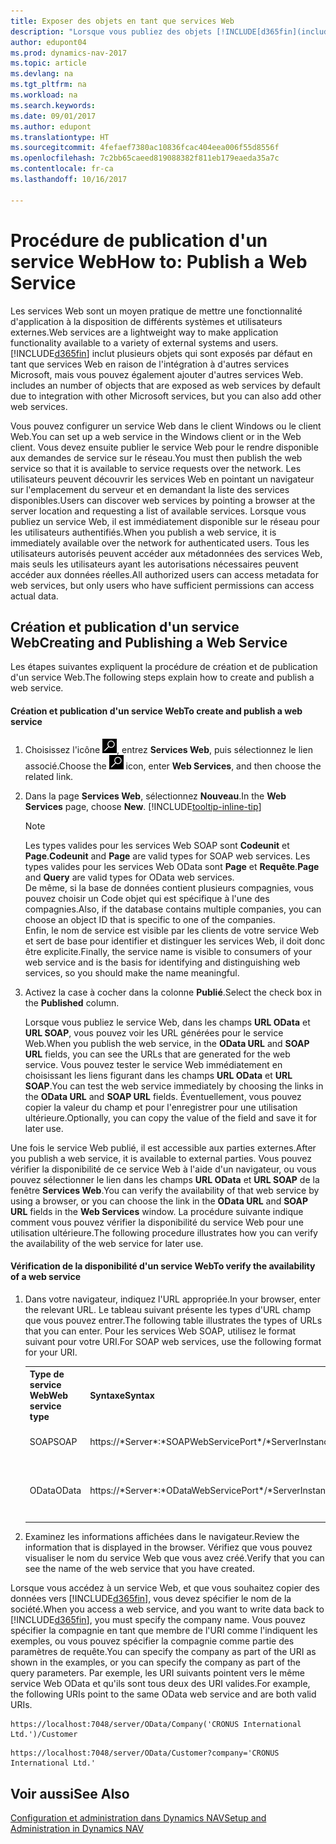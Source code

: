 ```yaml
---
title: Exposer des objets en tant que services Web
description: "Lorsque vous publiez des objets [!INCLUDE[d365fin](includes/d365fin_md.md)] en tant que services Web, ils sont immédiatement disponibles sur le réseau."
author: edupont04
ms.prod: dynamics-nav-2017
ms.topic: article
ms.devlang: na
ms.tgt_pltfrm: na
ms.workload: na
ms.search.keywords: 
ms.date: 09/01/2017
ms.author: edupont
ms.translationtype: HT
ms.sourcegitcommit: 4fefaef7380ac10836fcac404eea006f55d8556f
ms.openlocfilehash: 7c2bb65caeed819088382f811eb179eaeda35a7c
ms.contentlocale: fr-ca
ms.lasthandoff: 10/16/2017

---
```

# <a name="how-to-publish-a-web-service"></a><span data-ttu-id="a505e-103">Procédure de publication d'un service Web</span><span class="sxs-lookup"><span data-stu-id="a505e-103">How to: Publish a Web Service</span></span>
<span data-ttu-id="a505e-104">Les services Web sont un moyen pratique de mettre une fonctionnalité d'application à la disposition de différents systèmes et utilisateurs externes.</span><span class="sxs-lookup"><span data-stu-id="a505e-104">Web services are a lightweight way to make application functionality available to a variety of external systems and users.</span></span> [!INCLUDE[d365fin](includes/d365fin_md.md)]<span data-ttu-id="a505e-105"> inclut plusieurs objets qui sont exposés par défaut en tant que services Web en raison de l'intégration à d'autres services Microsoft, mais vous pouvez également ajouter d'autres services Web.</span><span class="sxs-lookup"><span data-stu-id="a505e-105"> includes an number of objects that are exposed as web services by default due to integration with other Microsoft services, but you can also add other web services.</span></span>  

<span data-ttu-id="a505e-106">Vous pouvez configurer un service Web dans le client Windows ou le client Web.</span><span class="sxs-lookup"><span data-stu-id="a505e-106">You can set up a web service in the Windows client or in the Web client.</span></span> <span data-ttu-id="a505e-107">Vous devez ensuite publier le service Web pour le rendre disponible aux demandes de service sur le réseau.</span><span class="sxs-lookup"><span data-stu-id="a505e-107">You must then publish the web service so that it is available to service requests over the network.</span></span> <span data-ttu-id="a505e-108">Les utilisateurs peuvent découvrir les services Web en pointant un navigateur sur l'emplacement du serveur et en demandant la liste des services disponibles.</span><span class="sxs-lookup"><span data-stu-id="a505e-108">Users can discover web services by pointing a browser at the server location and requesting a list of available services.</span></span> <span data-ttu-id="a505e-109">Lorsque vous publiez un service Web, il est immédiatement disponible sur le réseau pour les utilisateurs authentifiés.</span><span class="sxs-lookup"><span data-stu-id="a505e-109">When you publish a web service, it is immediately available over the network for authenticated users.</span></span> <span data-ttu-id="a505e-110">Tous les utilisateurs autorisés peuvent accéder aux métadonnées des services Web, mais seuls les utilisateurs ayant les autorisations nécessaires peuvent accéder aux données réelles.</span><span class="sxs-lookup"><span data-stu-id="a505e-110">All authorized users can access metadata for web services, but only users who have sufficient permissions can access actual data.</span></span>

## <a name="creating-and-publishing-a-web-service"></a><span data-ttu-id="a505e-111">Création et publication d'un service Web</span><span class="sxs-lookup"><span data-stu-id="a505e-111">Creating and Publishing a Web Service</span></span>  
 <span data-ttu-id="a505e-112">Les étapes suivantes expliquent la procédure de création et de publication d'un service Web.</span><span class="sxs-lookup"><span data-stu-id="a505e-112">The following steps explain how to create and publish a web service.</span></span>  

#### <a name="to-create-and-publish-a-web-service"></a><span data-ttu-id="a505e-113">Création et publication d'un service Web</span><span class="sxs-lookup"><span data-stu-id="a505e-113">To create and publish a web service</span></span>  

1.  <span data-ttu-id="a505e-114">Choisissez l'icône ![Page ou rapport pour la recherche](media/ui-search/search_small.png "icône Page ou rapport pour la recherche"), entrez **Services Web**, puis sélectionnez le lien associé.</span><span class="sxs-lookup"><span data-stu-id="a505e-114">Choose the ![Search for Page or Report](media/ui-search/search_small.png "Search for Page or Report icon") icon, enter **Web Services**, and then choose the related link.</span></span>  

2.  <span data-ttu-id="a505e-115">Dans la page **Services Web**, sélectionnez **Nouveau**.</span><span class="sxs-lookup"><span data-stu-id="a505e-115">In the **Web Services** page, choose **New**.</span></span> [!INCLUDE[tooltip-inline-tip](includes/tooltip-inline-tip_md.md)]  

    > [!NOTE]  
    >  <span data-ttu-id="a505e-116">Les types valides pour les services Web SOAP sont **Codeunit** et **Page**.</span><span class="sxs-lookup"><span data-stu-id="a505e-116">**Codeunit** and **Page** are valid types for SOAP web services.</span></span> <span data-ttu-id="a505e-117">Les types valides pour les services Web OData sont **Page** et **Requête**.</span><span class="sxs-lookup"><span data-stu-id="a505e-117">**Page** and **Query** are valid types for OData web services.</span></span>  
    <span data-ttu-id="a505e-118">De même, si la base de données contient plusieurs compagnies, vous pouvez choisir un Code objet qui est spécifique à l'une des compagnies.</span><span class="sxs-lookup"><span data-stu-id="a505e-118">Also, if the database contains multiple companies, you can choose an object ID that is specific to one of the companies.</span></span>  
    <span data-ttu-id="a505e-119">Enfin, le nom de service est visible par les clients de votre service Web et sert de base pour identifier et distinguer les services Web, il doit donc être explicite.</span><span class="sxs-lookup"><span data-stu-id="a505e-119">Finally, the service name is visible to consumers of your web service and is the basis for identifying and distinguishing web services, so you should make the name meaningful.</span></span>

3.  <span data-ttu-id="a505e-120">Activez la case à cocher dans la colonne **Publié**.</span><span class="sxs-lookup"><span data-stu-id="a505e-120">Select the check box in the **Published** column.</span></span>  

     <span data-ttu-id="a505e-121">Lorsque vous publiez le service Web, dans les champs **URL OData** et **URL SOAP**, vous pouvez voir les URL générées pour le service Web.</span><span class="sxs-lookup"><span data-stu-id="a505e-121">When you publish the web service, in the **OData URL** and **SOAP URL** fields, you can see the URLs that are generated for the web service.</span></span> <span data-ttu-id="a505e-122">Vous pouvez tester le service Web immédiatement en choisissant les liens figurant dans les champs **URL OData** et **URL SOAP**.</span><span class="sxs-lookup"><span data-stu-id="a505e-122">You can test the web service immediately by choosing the links in the **OData URL** and **SOAP URL** fields.</span></span> <span data-ttu-id="a505e-123">Éventuellement, vous pouvez copier la valeur du champ et pour l'enregistrer pour une utilisation ultérieure.</span><span class="sxs-lookup"><span data-stu-id="a505e-123">Optionally, you can copy the value of the field and save it for later use.</span></span>  

<span data-ttu-id="a505e-124">Une fois le service Web publié, il est accessible aux parties externes.</span><span class="sxs-lookup"><span data-stu-id="a505e-124">After you publish a web service, it is available to external parties.</span></span> <span data-ttu-id="a505e-125">Vous pouvez vérifier la disponibilité de ce service Web à l'aide d'un navigateur, ou vous pouvez sélectionner le lien dans les champs **URL OData** et **URL SOAP** de la fenêtre **Services Web**.</span><span class="sxs-lookup"><span data-stu-id="a505e-125">You can verify the availability of that web service by using a browser, or you can choose the link in the **OData URL** and **SOAP URL** fields in the **Web Services** window.</span></span> <span data-ttu-id="a505e-126">La procédure suivante indique comment vous pouvez vérifier la disponibilité du service Web pour une utilisation ultérieure.</span><span class="sxs-lookup"><span data-stu-id="a505e-126">The following procedure illustrates how you can verify the availability of the web service for later use.</span></span>  

#### <a name="to-verify-the-availability-of-a-web-service"></a><span data-ttu-id="a505e-127">Vérification de la disponibilité d'un service Web</span><span class="sxs-lookup"><span data-stu-id="a505e-127">To verify the availability of a web service</span></span>  

1.  <span data-ttu-id="a505e-128">Dans votre navigateur, indiquez l'URL appropriée.</span><span class="sxs-lookup"><span data-stu-id="a505e-128">In your browser, enter the relevant URL.</span></span> <span data-ttu-id="a505e-129">Le tableau suivant présente les types d'URL champ que vous pouvez entrer.</span><span class="sxs-lookup"><span data-stu-id="a505e-129">The following table illustrates the types of URLs that you can enter.</span></span> <span data-ttu-id="a505e-130">Pour les services Web SOAP, utilisez le format suivant pour votre URI.</span><span class="sxs-lookup"><span data-stu-id="a505e-130">For SOAP web services, use the following format for your URI.</span></span>  

    <table>
    <tr>
    <th><span data-ttu-id="a505e-131">Type de service Web</span><span class="sxs-lookup"><span data-stu-id="a505e-131">Web service type</span></span></th>
    <th><span data-ttu-id="a505e-132">Syntaxe</span><span class="sxs-lookup"><span data-stu-id="a505e-132">Syntax</span></span></th>
    <th><span data-ttu-id="a505e-133">Exemple :</span><span class="sxs-lookup"><span data-stu-id="a505e-133">Example</span></span></th>
    </tr>
    <tr>
    <td><span data-ttu-id="a505e-134">SOAP</span><span class="sxs-lookup"><span data-stu-id="a505e-134">SOAP</span></span></td>
    <td><span data-ttu-id="a505e-135">https://*Server*:*SOAPWebServicePort*/*ServerInstance*/WS/*CompanyName*/salesDocuments/</span><span class="sxs-lookup"><span data-stu-id="a505e-135">https://*Server*:*SOAPWebServicePort*/*ServerInstance*/WS/*CompanyName*/salesDocuments/</span></span></td>
    <td><span data-ttu-id="a505e-136">https://mycompany.financials.dynamics.com:7047/MS/WS/MyCompany/Page/salesDocuments?tenant=mycompany.financials.dynamics.com</span><span class="sxs-lookup"><span data-stu-id="a505e-136">https://mycompany.financials.dynamics.com:7047/MS/WS/MyCompany/Page/salesDocuments?tenant=mycompany.financials.dynamics.com</span></span></td>
    </tr>
    <tr>
    <td><span data-ttu-id="a505e-137">OData</span><span class="sxs-lookup"><span data-stu-id="a505e-137">OData</span></span></td>
    <td><span data-ttu-id="a505e-138">https://*Server*:*ODataWebServicePort*/*ServerInstance*/OData/Company('*CompanyName*')</span><span class="sxs-lookup"><span data-stu-id="a505e-138">https://*Server*:*ODataWebServicePort*/*ServerInstance*/OData/Company('*CompanyName*')</span></span></td>
    <td><span data-ttu-id="a505e-139">https://MyCompany.financials.dynamics.com:7048/MS/OData/Company('MyCompany')/salesDocuments?tenant=MyCompany.financials.dynamics.com</span><span class="sxs-lookup"><span data-stu-id="a505e-139">https://MyCompany.financials.dynamics.com:7048/MS/OData/Company('MyCompany')/salesDocuments?tenant=MyCompany.financials.dynamics.com</span></span>

         The company name is case-sensitive.</td>
    </tr>
    </table>

2.  <span data-ttu-id="a505e-140">Examinez les informations affichées dans le navigateur.</span><span class="sxs-lookup"><span data-stu-id="a505e-140">Review the information that is displayed in the browser.</span></span> <span data-ttu-id="a505e-141">Vérifiez que vous pouvez visualiser le nom du service Web que vous avez créé.</span><span class="sxs-lookup"><span data-stu-id="a505e-141">Verify that you can see the name of the web service that you have created.</span></span>  

 <span data-ttu-id="a505e-142">Lorsque vous accédez à un service Web, et que vous souhaitez copier des données vers [!INCLUDE[d365fin](includes/d365fin_md.md)], vous devez spécifier le nom de la société.</span><span class="sxs-lookup"><span data-stu-id="a505e-142">When you access a web service, and you want to write data back to [!INCLUDE[d365fin](includes/d365fin_md.md)], you must specify the company name.</span></span> <span data-ttu-id="a505e-143">Vous pouvez spécifier la compagnie en tant que membre de l'URI comme l'indiquent les exemples, ou vous pouvez spécifier la compagnie comme partie des paramètres de requête.</span><span class="sxs-lookup"><span data-stu-id="a505e-143">You can specify the company as part of the URI as shown in the examples, or you can specify the company as part of the query parameters.</span></span> <span data-ttu-id="a505e-144">Par exemple, les URI suivants pointent vers le même service Web OData et qu'ils sont tous deux des URI valides.</span><span class="sxs-lookup"><span data-stu-id="a505e-144">For example, the following URIs point to the same OData web service and are both valid URIs.</span></span>  

```  
https://localhost:7048/server/OData/Company('CRONUS International Ltd.')/Customer  
```  

```  
https://localhost:7048/server/OData/Customer?company='CRONUS International Ltd.'  
```  

## <a name="see-also"></a><span data-ttu-id="a505e-145">Voir aussi</span><span class="sxs-lookup"><span data-stu-id="a505e-145">See Also</span></span>  
[<span data-ttu-id="a505e-146">Configuration et administration dans Dynamics NAV</span><span class="sxs-lookup"><span data-stu-id="a505e-146">Setup and Administration in Dynamics NAV</span></span>](admin-setup-and-administration.md)  


